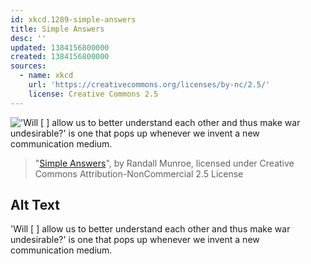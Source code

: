 ```yaml
---
id: xkcd.1289-simple-answers
title: Simple Answers
desc: ''
updated: 1384156800000
created: 1384156800000
sources:
  - name: xkcd
    url: 'https://creativecommons.org/licenses/by-nc/2.5/'
    license: Creative Commons 2.5
---
```

!['Will \[     \] allow us to better understand each other and thus make war undesirable?' is one that pops up whenever we invent a new communication medium.](https://imgs.xkcd.com/comics/simple_answers.png)
> "[Simple Answers](https://xkcd.com/1289/)", by Randall Munroe, licensed under Creative Commons Attribution-NonCommercial 2.5 License

## Alt Text
'Will \[     \] allow us to better understand each other and thus make war undesirable?' is one that pops up whenever we invent a new communication medium.
